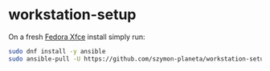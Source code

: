 # workstation-setup
On a fresh [Fedora Xfce](https://spins.fedoraproject.org/en/xfce/) install simply run:
```bash
sudo dnf install -y ansible
sudo ansible-pull -U https://github.com/szymon-planeta/workstation-setup.git
```
